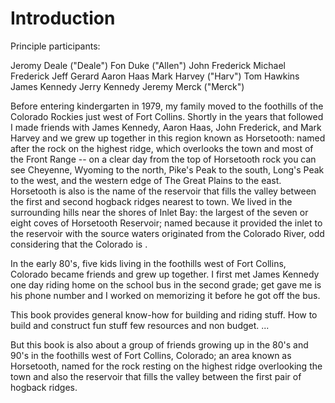 # Introduction

Principle participants:

Jeromy Deale  ("Deale")
Fon Duke  ("Allen")
John Frederick
Michael Frederick
Jeff Gerard
Aaron Haas
Mark Harvey ("Harv")
Tom Hawkins
James Kennedy
Jerry Kennedy
Jeremy Merck ("Merck")

Before entering kindergarten in 1979, my family moved to the foothills
of the Colorado Rockies just west of Fort Collins.
Shortly in the years that followed I made friends with
James Kennedy, Aaron Haas, John Frederick, and Mark Harvey
and we grew up together in this region known as Horsetooth:
named after the rock on the highest ridge, which overlooks
the town and most of the Front Range -- on a clear day
from the top of Horsetooth rock you can see Cheyenne, Wyoming
to the north, Pike's Peak to the south, Long's Peak to the west,
and the western edge of The Great Plains to the east.
Horsetooth is also is the name
of the reservoir that fills the valley between the first
and second hogback ridges nearest to town.
We lived in the surrounding hills
near the shores of Inlet Bay: the largest of the seven
or eight coves of Horsetooth Reservoir; named because
it provided the inlet to the reservoir with the source
waters originated from the Colorado River,
odd considering that the Colorado is  .


In the early 80's, five kids living in the foothills west of Fort Collins,
Colorado became friends and grew up together.
I first met James Kennedy one day riding home on the school bus in the 
second grade; get gave me is his phone number and I worked on memorizing it
before he got off the bus.  

This book provides general know-how for building and riding stuff.
How to build and construct fun stuff few resources and non budget. 
...

But this book is also about a group of friends growing up in the 80's and 90's in the foothills west of Fort Collins, Colorado;
an area known as Horsetooth, named for the rock resting on the highest ridge overlooking
the town and also the reservoir that fills the valley between the first pair of hogback ridges.



